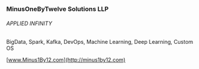 ### MinusOneByTwelve Solutions LLP
###### *APPLIED INFINITY*
BigData, Spark, Kafka, DevOps, Machine Learning, Deep Learning, Custom OS

[www.Minus1By12.com](http://minus1by12.com)
